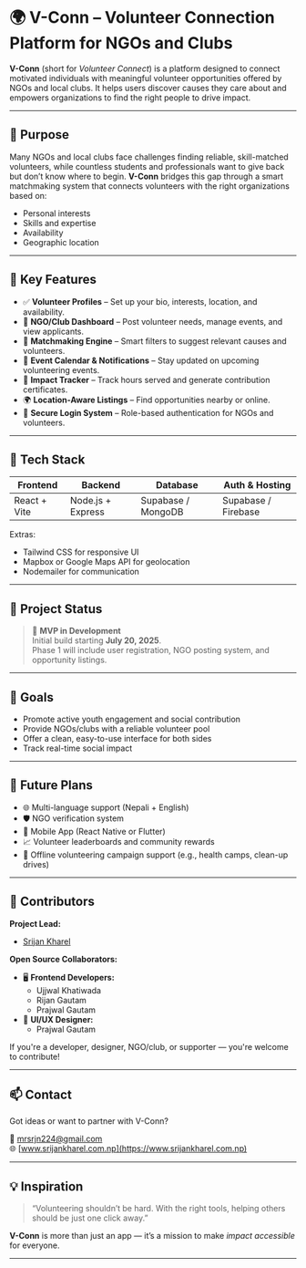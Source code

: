 # 🌍 V-Conn – Volunteer Connection Platform for NGOs and Clubs

**V-Conn** (short for *Volunteer Connect*) is a platform designed to connect motivated individuals with meaningful volunteer opportunities offered by NGOs and local clubs. It helps users discover causes they care about and empowers organizations to find the right people to drive impact.

---

## 🚀 Purpose

Many NGOs and local clubs face challenges finding reliable, skill-matched volunteers, while countless students and professionals want to give back but don’t know where to begin. **V-Conn** bridges this gap through a smart matchmaking system that connects volunteers with the right organizations based on:

- Personal interests  
- Skills and expertise  
- Availability  
- Geographic location  

---

## 🔑 Key Features

- ✅ **Volunteer Profiles** – Set up your bio, interests, location, and availability.
- 🏢 **NGO/Club Dashboard** – Post volunteer needs, manage events, and view applicants.
- 🤝 **Matchmaking Engine** – Smart filters to suggest relevant causes and volunteers.
- 📅 **Event Calendar & Notifications** – Stay updated on upcoming volunteering events.
- 🧾 **Impact Tracker** – Track hours served and generate contribution certificates.
- 🌍 **Location-Aware Listings** – Find opportunities nearby or online.
- 🔐 **Secure Login System** – Role-based authentication for NGOs and volunteers.

---

## 🧱 Tech Stack

| Frontend         | Backend          | Database           | Auth & Hosting       |
|------------------|------------------|--------------------|----------------------|
| React + Vite     | Node.js + Express| Supabase / MongoDB | Supabase / Firebase  |

Extras:
- Tailwind CSS for responsive UI  
- Mapbox or Google Maps API for geolocation  
- Nodemailer for communication  

---

## 🌱 Project Status

> 🚧 **MVP in Development**  
Initial build starting **July 20, 2025**.  
Phase 1 will include user registration, NGO posting system, and opportunity listings.

---

## 🎯 Goals

- Promote active youth engagement and social contribution  
- Provide NGOs/clubs with a reliable volunteer pool  
- Offer a clean, easy-to-use interface for both sides  
- Track real-time social impact  

---

## 🔮 Future Plans

- 🌐 Multi-language support (Nepali + English)  
- 🛡️ NGO verification system  
- 📲 Mobile App (React Native or Flutter)  
- 📈 Volunteer leaderboards and community rewards  
- 📎 Offline volunteering campaign support (e.g., health camps, clean-up drives)  

---

## 🙌 Contributors

**Project Lead:**  
- [Srijan Kharel](https://www.srijankharel.com.np)

**Open Source Collaborators:**  
- 🖥️ **Frontend Developers:**  
  - Ujjwal Khatiwada  
  - Rijan Gautam
  - Prajwal Gautam  
- 🎨 **UI/UX Designer:**  
  - Prajwal Gautam

If you're a developer, designer, NGO/club, or supporter — you're welcome to contribute!

---

## 📫 Contact

Got ideas or want to partner with V-Conn?

📧 mrsrjn224@gmail.com  
🌐 [www.srijankharel.com.np](https://www.srijankharel.com.np)

---

## 💡 Inspiration

> “Volunteering shouldn’t be hard. With the right tools, helping others should be just one click away.”

**V-Conn** is more than just an app — it’s a mission to make *impact accessible* for everyone.

---
